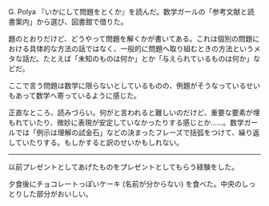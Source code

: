 G. Polya 『いかにして問題をとくか』を読んだ。数学ガールの「参考文献と読書案内」から選び、図書館で借りた。

題のとおりだけど、どうやって問題を解くかが書いてある。これは個別の問題における具体的な方法の話ではなく、一般的に問題へ取り組むときの方法というメタな話だ。たとえば「未知のものは何か」とか「与えられているものは何か」などだ。

ここで言う問題は数学に限らないとしているものの、例題がそうなっているせいもあって数学へ寄っているように感じた。

正直なところ、読みづらい。何がと言われると難しいのだけど、重要な要素が埋もれていたり、微妙に表現が安定していなかったりする感じとか……。数学ガールでは「例示は理解の試金石」などの決まったフレーズで括弧をつけて、繰り返していたりする。もしかすると訳のせいかもしれない。

-----

以前プレゼントとしてあげたものをプレゼントとしてもらう経験をした。

夕食後にチョコレートっぽいケーキ (名前が分からない) を食べた。中央のしっとりした部分がおいしい。
